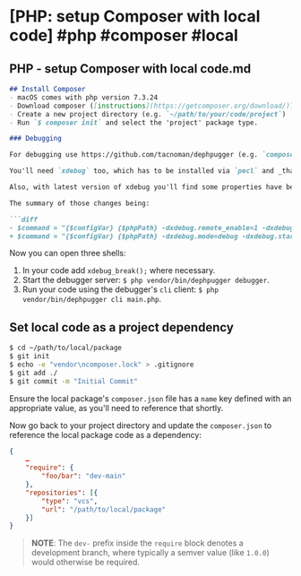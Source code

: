 # [PHP: setup Composer with local code] #php #composer #local

## PHP - setup Composer with local code.md

```markdown
## Install Composer
- macOS comes with php version 7.3.24
- Download composer ([instructions](https://getcomposer.org/download/)) and move binary to your `$PATH`
- Create a new project directory (e.g. `~/path/to/your/code/project`)
- Run `$ composer init` and select the 'project' package type.

### Debugging

For debugging use https://github.com/tacnoman/dephpugger (e.g. `composer require tacnoman/dephpugger`). 

You'll need `xdebug` too, which has to be installed via `pecl` and _that_ is only available on PHP when installed via macOS Homebrew. 

Also, with latest version of xdebug you'll find some properties have been updated and so until there is a newer version of dephpugger that supports xdebug 3 you'll have to manually update `vendor/tacnoman/dephpugger/src/Dephpug/Console/CliCommand.php` with renamed fields (see https://xdebug.org/docs/errors#CFG-C-CHANGED and the upgrade guide for details).

The summary of those changes being:

```diff
- $command = "{$configVar} {$phpPath} -dxdebug.remote_enable=1 -dxdebug.remote_mode=req -dxdebug.remote_port={$debuggerPort} -dxdebug.remote_host=127.0.0.1 {$phpFile}";
+ $command = "{$configVar} {$phpPath} -dxdebug.mode=debug -dxdebug.start_with_request=trigger -dxdebug.client_port={$debuggerPort} -dxdebug.client_host=127.0.0.1 {$phpFile}";
```

Now you can open three shells:

1. In your code add `xdebug_break();` where necessary.
2. Start the debugger server: `$ php vendor/bin/dephpugger debugger`.
3. Run your code using the debugger's `cli` client: `$ php vendor/bin/dephpugger cli main.php`.

## Set local code as a project dependency

```bash
$ cd ~/path/to/local/package
$ git init
$ echo -e "vendor\ncomposer.lock" > .gitignore
$ git add ./
$ git commit -m "Initial Commit"
```

Ensure the local package's `composer.json` file has a `name` key defined with an appropriate value, as you'll need to reference that shortly.

Now go back to your project directory and update the `composer.json` to reference the local package code as a dependency:

```json
{
    …
    "require": {
        "foo/bar": "dev-main"
    },
    "repositories": [{
        "type": "vcs",
        "url": "/path/to/local/package"
    }]
}
```

> **NOTE**: The `dev-` prefix inside the `require` block denotes a development branch, where typically a semver value (like `1.0.0`) would otherwise be required.
```


